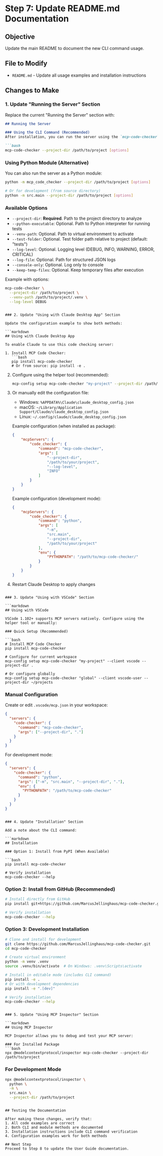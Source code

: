 # Step 7: Update README.md Documentation

## Objective
Update the main README to document the new CLI command usage.

## File to Modify
- `README.md` - Update all usage examples and installation instructions

## Changes to Make

### 1. Update "Running the Server" Section

Replace the current "Running the Server" section with:

```markdown
## Running the Server

### Using the CLI Command (Recommended)
After installation, you can run the server using the `mcp-code-checker` command:

```bash
mcp-code-checker --project-dir /path/to/project [options]
```

### Using Python Module (Alternative)
You can also run the server as a Python module:

```bash
python -m mcp_code_checker --project-dir /path/to/project [options]

# Or for development (from source directory)
python -m src.main --project-dir /path/to/project [options]
```

### Available Options

- `--project-dir`: **Required**. Path to the project directory to analyze
- `--python-executable`: Optional. Path to Python interpreter for running tests
- `--venv-path`: Optional. Path to virtual environment to activate
- `--test-folder`: Optional. Test folder path relative to project (default: "tests")
- `--log-level`: Optional. Logging level (DEBUG, INFO, WARNING, ERROR, CRITICAL)
- `--log-file`: Optional. Path for structured JSON logs
- `--console-only`: Optional. Log only to console
- `--keep-temp-files`: Optional. Keep temporary files after execution

Example with options:
```bash
mcp-code-checker \
  --project-dir /path/to/project \
  --venv-path /path/to/project/.venv \
  --log-level DEBUG
```
```

### 2. Update "Using with Claude Desktop App" Section

Update the configuration example to show both methods:

```markdown
## Using with Claude Desktop App

To enable Claude to use this code checking server:

1. Install MCP Code Checker:
   ```bash
   pip install mcp-code-checker
   # Or from source: pip install -e .
   ```

2. Configure using the helper tool (recommended):
   ```bash
   mcp-config setup mcp-code-checker "my-project" --project-dir /path/to/project
   ```

3. Or manually edit the configuration file:
   - Windows: `%APPDATA%\Claude\claude_desktop_config.json`
   - macOS: `~/Library/Application Support/Claude/claude_desktop_config.json`
   - Linux: `~/.config/claude/claude_desktop_config.json`

   Example configuration (when installed as package):
   ```json
   {
       "mcpServers": {
           "code_checker": {
               "command": "mcp-code-checker",
               "args": [
                   "--project-dir",
                   "/path/to/your/project",
                   "--log-level",
                   "INFO"
               ]
           }
       }
   }
   ```

   Example configuration (development mode):
   ```json
   {
       "mcpServers": {
           "code_checker": {
               "command": "python",
               "args": [                
                   "-m",
                   "src.main",
                   "--project-dir",
                   "/path/to/your/project"
               ],
               "env": {
                   "PYTHONPATH": "/path/to/mcp-code-checker/"
               }
           }
       }
   }
   ```

4. Restart Claude Desktop to apply changes
```

### 3. Update "Using with VSCode" Section

```markdown
## Using with VSCode

VSCode 1.102+ supports MCP servers natively. Configure using the helper tool or manually:

### Quick Setup (Recommended)

```bash
# Install MCP Code Checker
pip install mcp-code-checker

# Configure for current workspace
mcp-config setup mcp-code-checker "my-project" --client vscode --project-dir .

# Or configure globally
mcp-config setup mcp-code-checker "global" --client vscode-user --project-dir ~/projects
```

### Manual Configuration

Create or edit `.vscode/mcp.json` in your workspace:

```json
{
  "servers": {
    "code-checker": {
      "command": "mcp-code-checker",
      "args": ["--project-dir", "."]
    }
  }
}
```

For development mode:
```json
{
  "servers": {
    "code-checker": {
      "command": "python",
      "args": ["-m", "src.main", "--project-dir", "."],
      "env": {
        "PYTHONPATH": "/path/to/mcp-code-checker"
      }
    }
  }
}
```
```

### 4. Update "Installation" Section

Add a note about the CLI command:

```markdown
## Installation

### Option 1: Install from PyPI (When Available)

```bash
pip install mcp-code-checker

# Verify installation
mcp-code-checker --help
```

### Option 2: Install from GitHub (Recommended)

```bash
# Install directly from GitHub
pip install git+https://github.com/MarcusJellinghaus/mcp-code-checker.git

# Verify installation
mcp-code-checker --help
```

### Option 3: Development Installation

```bash
# Clone and install for development
git clone https://github.com/MarcusJellinghaus/mcp-code-checker.git
cd mcp-code-checker

# Create virtual environment
python -m venv .venv
source .venv/bin/activate  # On Windows: .venv\Scripts\activate

# Install in editable mode (includes CLI command)
pip install -e .
# Or with development dependencies
pip install -e ".[dev]"

# Verify installation
mcp-code-checker --help
```
```

### 5. Update "Using MCP Inspector" Section

```markdown
## Using MCP Inspector

MCP Inspector allows you to debug and test your MCP server:

### For Installed Package
```bash
npx @modelcontextprotocol/inspector mcp-code-checker --project-dir /path/to/project
```

### For Development Mode
```bash
npx @modelcontextprotocol/inspector \
  python \
  -m \
  src.main \
  --project-dir /path/to/project
```
```

## Testing the Documentation

After making these changes, verify that:
1. All code examples are correct
2. Both CLI and module methods are documented
3. Installation instructions include CLI command verification
4. Configuration examples work for both methods

## Next Step
Proceed to Step 8 to update the User Guide documentation.
